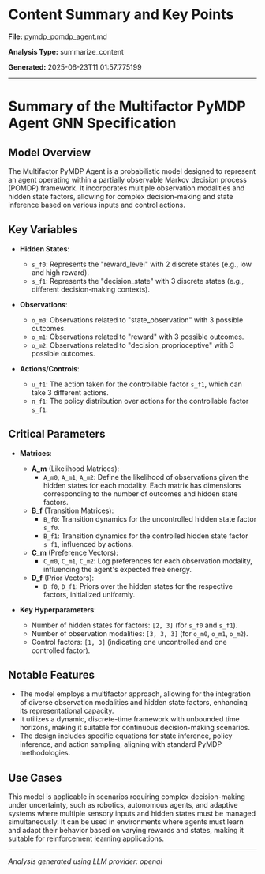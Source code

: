 # Content Summary and Key Points

**File:** pymdp_pomdp_agent.md

**Analysis Type:** summarize_content

**Generated:** 2025-06-23T11:01:57.775199

---

# Summary of the Multifactor PyMDP Agent GNN Specification

## Model Overview
The Multifactor PyMDP Agent is a probabilistic model designed to represent an agent operating within a partially observable Markov decision process (POMDP) framework. It incorporates multiple observation modalities and hidden state factors, allowing for complex decision-making and state inference based on various inputs and control actions.

## Key Variables
- **Hidden States**:
  - `s_f0`: Represents the "reward_level" with 2 discrete states (e.g., low and high reward).
  - `s_f1`: Represents the "decision_state" with 3 discrete states (e.g., different decision-making contexts).
  
- **Observations**:
  - `o_m0`: Observations related to "state_observation" with 3 possible outcomes.
  - `o_m1`: Observations related to "reward" with 3 possible outcomes.
  - `o_m2`: Observations related to "decision_proprioceptive" with 3 possible outcomes.

- **Actions/Controls**:
  - `u_f1`: The action taken for the controllable factor `s_f1`, which can take 3 different actions.
  - `π_f1`: The policy distribution over actions for the controllable factor `s_f1`.

## Critical Parameters
- **Matrices**:
  - **A_m** (Likelihood Matrices): 
    - `A_m0`, `A_m1`, `A_m2`: Define the likelihood of observations given the hidden states for each modality. Each matrix has dimensions corresponding to the number of outcomes and hidden state factors.
  - **B_f** (Transition Matrices):
    - `B_f0`: Transition dynamics for the uncontrolled hidden state factor `s_f0`.
    - `B_f1`: Transition dynamics for the controlled hidden state factor `s_f1`, influenced by actions.
  - **C_m** (Preference Vectors): 
    - `C_m0`, `C_m1`, `C_m2`: Log preferences for each observation modality, influencing the agent's expected free energy.
  - **D_f** (Prior Vectors):
    - `D_f0`, `D_f1`: Priors over the hidden states for the respective factors, initialized uniformly.

- **Key Hyperparameters**:
  - Number of hidden states for factors: `[2, 3]` (for `s_f0` and `s_f1`).
  - Number of observation modalities: `[3, 3, 3]` (for `o_m0`, `o_m1`, `o_m2`).
  - Control factors: `[1, 3]` (indicating one uncontrolled and one controlled factor).

## Notable Features
- The model employs a multifactor approach, allowing for the integration of diverse observation modalities and hidden state factors, enhancing its representational capacity.
- It utilizes a dynamic, discrete-time framework with unbounded time horizons, making it suitable for continuous decision-making scenarios.
- The design includes specific equations for state inference, policy inference, and action sampling, aligning with standard PyMDP methodologies.

## Use Cases
This model is applicable in scenarios requiring complex decision-making under uncertainty, such as robotics, autonomous agents, and adaptive systems where multiple sensory inputs and hidden states must be managed simultaneously. It can be used in environments where agents must learn and adapt their behavior based on varying rewards and states, making it suitable for reinforcement learning applications.

---

*Analysis generated using LLM provider: openai*

